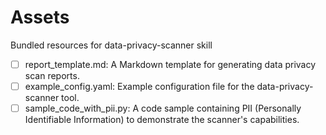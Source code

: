 # Assets

Bundled resources for data-privacy-scanner skill

- [ ] report_template.md: A Markdown template for generating data privacy scan reports.
- [ ] example_config.yaml: Example configuration file for the data-privacy-scanner tool.
- [ ] sample_code_with_pii.py: A code sample containing PII (Personally Identifiable Information) to demonstrate the scanner's capabilities.
